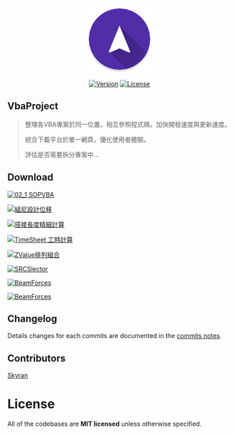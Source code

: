 <p align="center"><a href="#" target="_blank"><img width="150"src="https://github.com/skyran1278/VbaProject/blob/master/icons/mipmap-xxxhdpi/ic_launcher.png"></a></p>

<p align="center">
  <a href="#"><img src="https://img.shields.io/github/downloads/skyran1278/VbaProject/total.svg" alt="Version"></a>
  <a href="#"><img src="https://img.shields.io/github/license/skyran1278/VbaProject.svg" alt="License"></a>

</p>

## VbaProject

> 整理各VBA專案於同一位置，相互參照程式碼，加快開發速度與更新速度。
>
> 統合下載平台於單一網頁，優化使用者體驗。
>
> 評估是否需要拆分專案中...

## Download

<p>
  <a href="https://github.com/skyran1278/VbaProject/raw/master/20160731%2002_1%20SOPVBA/02_1%20SOPVBA.xlsm"><img src="https://img.shields.io/badge/download-02__1%20SOPVBA-brightgreen.svg" alt="02_1 SOPVBA"></a>
</p>
<p>
  <a href="https://github.com/skyran1278/VbaProject/raw/master/20161101%20%E7%B5%84%E5%B0%BC%E8%A8%AD%E8%A8%88%E4%BD%8D%E7%A7%BB/%E9%9A%94%E9%9C%87%E5%BB%BA%E7%AF%89%E7%89%A9%E9%9D%9C%E5%8A%9B%E5%88%86%E6%9E%90.xlsm"><img src="https://img.shields.io/badge/download-%E7%B5%84%E5%B0%BC%E8%A8%AD%E8%A8%88%E4%BD%8D%E7%A7%BB-green.svg" alt="組尼設計位移"></a>
</p>
<p>
  <a href="https://github.com/skyran1278/VbaProject/raw/master/20170226%20%E6%90%AD%E6%8E%A5%E9%95%B7%E5%BA%A6%E7%B2%BE%E7%B4%B0%E8%A8%88%E7%AE%97/20170206%20%E6%90%AD%E6%8E%A5%E9%95%B7%E5%BA%A6%E7%B2%BE%E7%B4%B0%E8%A8%88%E7%AE%97_%E5%8F%AF%E4%BD%BF%E7%94%A8.xlsm"><img src="https://img.shields.io/badge/download-%E6%90%AD%E6%8E%A5%E9%95%B7%E5%BA%A6%E7%B2%BE%E7%B4%B0%E8%A8%88%E7%AE%97-yellowgreen.svg" alt="搭接長度精細計算"></a>
</p>
<p>
  <a href="https://github.com/skyran1278/VbaProject/raw/master/20170330%20TimeSheet%20%E5%B7%A5%E6%99%82%E8%A8%88%E7%AE%97/TimeSheetManageSystem.xlsm"><img src="https://img.shields.io/badge/download-TimeSheet%20%E5%B7%A5%E6%99%82%E8%A8%88%E7%AE%97-yellow.svg" alt="TimeSheet 工時計算"></a>
</p>
<p>
  <a href="https://github.com/skyran1278/VbaProject/raw/master/20170413%20ZValue%E6%8E%92%E5%88%97%E7%B5%84%E5%90%88/2017-0406_FISO%20%E5%A4%A7%E6%A2%81Z%E5%80%BC%E7%B5%B1%E8%A8%88.xlsm"><img src="https://img.shields.io/badge/download-ZValue%E6%8E%92%E5%88%97%E7%B5%84%E5%90%88-orange.svg" alt="ZValue排列組合"></a>
</p>
<p>
  <a href="https://github.com/skyran1278/VbaProject/raw/master/20170421%20SRCSlector/20170419%20SRCSlection.xlsm"><img src="https://img.shields.io/badge/download-SRCSlector-red.svg" alt="SRCSlector"></a>
</p>
<p>
  <a href="https://github.com/skyran1278/VbaProject/raw/master/20170503%20BeamForces/Beam%20Forces.xlsm"><img src="https://img.shields.io/badge/download-BeamForces-lightgrey.svg" alt="BeamForces"></a>
</p>
<p>
  <a href="https://github.com/skyran1278/VbaProject/raw/master/20170524%20RC%20EXPERT/RC%20EXPERT.xlsm"><img src="https://img.shields.io/badge/download-RC%20EXPERT-blue.svg" alt="BeamForces"></a>
</p>

## Changelog

Details changes for each commits are documented in the [commits notes](https://github.com/skyran1278/VbaProject/commits/master).

## Contributors

[Skyran](https://github.com/skyran1278)

# License

All of the codebases are **MIT licensed** unless otherwise specified.

